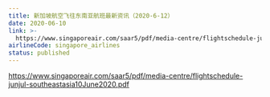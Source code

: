 ```yaml
---
title: 新加坡航空飞往东南亚航班最新资讯（2020-6-12）
date: 2020-06-10
link: >-
  https://www.singaporeair.com/saar5/pdf/media-centre/flightschedule-junjul-southeastasia10June2020.pdf
airlineCode: singapore_airlines
status: published
---
```

https://www.singaporeair.com/saar5/pdf/media-centre/flightschedule-junjul-southeastasia10June2020.pdf